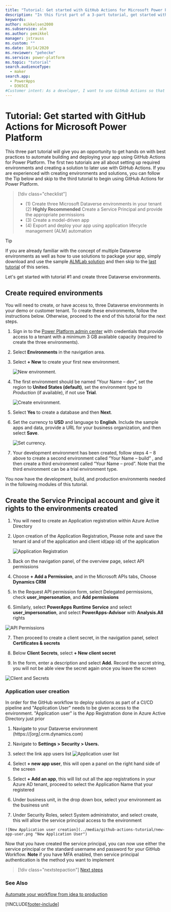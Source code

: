 ```yaml
---
title: "Tutorial: Get started with GitHub Actions for Microsoft Power Platform | Microsoft Docs"
description: "In this first part of a 3-part tutorial, get started with GitHub Actions for Microsoft Power Platform by creating three environments for use in the other tutorials."
keywords: 
author: mikkelsen2000
ms.subservice: alm
ms.author: pemikkel
manager: jstrauss
ms.custom: ""
ms.date: 10/14/2020
ms.reviewer: "pehecke"
ms.service: power-platform
ms.topic: "tutorial"
search.audienceType: 
  - maker
search.app: 
  - PowerApps
  - D365CE
#Customer intent: As a developer, I want to use GitHub Actions so that my solution builds and deployment will be automated.
---
```


# Tutorial: Get started with GitHub Actions for Microsoft Power Platform

This three part tutorial will give you an opportunity to get hands on with best practices to automate building and deploying your app using GitHub Actions for Power Platform. The first two tutorials are all about setting up required environments and creating a solution to later use with GitHub Actions. If you are experienced with creating environments and solutions, you can follow the Tip below and skip to the third tutorial to begin using GitHub Actions for Power Platform.

> [!div class="checklist"]
> * (1) Create three Microsoft Dataverse environments in your tenant
>   (2) **Highly Recommended** Create a Service Principal and provide the appropriate permissions 
> * (3) Create a model-driven app
> * (4) Export and deploy your app using application lifecycle management (ALM) automation

> [!TIP]
> If you are already familiar with the concept of multiple Dataverse environments as well as how to use solutions to package your app, simply download and use the sample [ALMLab solution](https://github.com/microsoft/powerplatform-actions-lab/blob/main/solutions/ALMLab_1_0_0_1.zip) and then skip to the [last tutorial](github-actions-deploy.md) of this series.

Let's get started with tutorial #1 and create three Dataverse environments.

## Create required environments

You will need to create, or have access to, three Dataverse environments in your demo or customer tenant. To create these environments, follow the instructions below. Otherwise, proceed to the end of this tutorial for the next steps.

1. Sign in to the [Power Platform admin center](https://admin.powerplatform.microsoft.com/) with credentials that provide access to a tenant with a minimum 3 GB available capacity (required to create the three environments).

2. Select **Environments** in the navigation area.

3. Select **+ New** to create your first new environment.

    ![New environment.](../media/github-actions-tutorial/gh-lab-0.10.png "New environment")

4. The first environment should be named “Your Name – dev”, set the region to **United States (default)**, set the environment type to *Production* (if available),  if not use **Trial**.

    ![Create environment.](../media/github-actions-tutorial/gh-lab-0.50.png "Create environment")

5. Select **Yes** to create a database and then **Next**.

6. Set the currency to **USD** and language to **English**. Include the sample apps and data, provide a URL for your business organization, and then select **Save**.

    ![Set currency.](../media/github-actions-tutorial/gh-lab-0.80.png "Set currency")

7. Your development environment has been created, follow steps 4 – 8 above to create a second environment called “Your Name – build” , and then create a third environment called “Your Name – prod”. Note that the third environment can be a trial environment type.

You now have the development, build, and production environments needed in the following modules of this tutorial.

## Create the Service Principal account and give it rights to the environments created

1. You will need to create an Application registration within Azure Active Directory 

2. Upon creation of the Application Registration, Please note and save the tenant id and of the application and client id(app id) of the application

    ![Application Registration](../media/github-actions-tutorial/App-registration.png "Application Registration")

3. Back on the navigation panel, of the overview page, select API permissions

4. Choose **+ Add a Permission**, and in the Microsoft APIs tabs, Choose **Dynamics CRM**

5.  In the Request API permission form, select Delegated permissions, check **user_impersonation**, and **Add permissions**

6.  Similarly, select **PowerApps Runtime Service** and select **user_impersonation**, and select **PowerApps-Advisor** with **Analysis.All** rights 

  ![API Permissions](../media/github-actions-tutorial/API-Permissions.png "API Permissions")

7. Then proceed to create a client secret, in the navigation panel, select **Certificates & secrets**

8. Below **Client Secrets**, select **+ New client secret**

9.  In the form, enter a description and select **Add.** Record the secret string, you will not be able view the secret again once you leave the screen

  ![Client and Secrets](../media/github-actions-tutorial/clients-and-secrets.png "Client and Secrets")

 ###  Application user creation
 In order for the GitHub workflow to deploy solutions as part of a CI/CD pipeline and "Application User" needs to be given access to the environment. "Application user" is the App Registration done in Azure Active Directory just prior

  1. Navigate to your Dataverse environment (https://*[org]*.crm.dynamics.com)

  2. Navigate to **Settings > Security > Users.**

  3. select the link app users list
    ![Application user list](../media/github-actions-tutorial/App-user-link.png "Application User List link")
  
  4. Select **+ new app user**, this will open a panel on the right hand side of the screen

  5. Select **+ Add an app**, this will list out all the app registrations in your Azure AD tenant, proceed to select the Application Name that your registered

  6. Under business unit, in the drop down box, select your environment as the business unit

  7. Under Security Roles, select System administrator, and select create, this will allow the service principal access to the environment

    ![New Application user creation](../media/github-actions-tutorial/new-app-user.png "New Application User")


Now that you have created the service principal, you can now use either the service principal or the standard username and password for your GitHub Workflow. **Note** if you have MFA enabled, then service principal authentication is the method you want to implement




> [!div class="nextstepaction"]
> [Next steps](./github-actions-build.md)

### See Also

[Automate your workflow from idea to production](https://github.com/features/actions)


[!INCLUDE[footer-include](../../includes/footer-banner.md)]